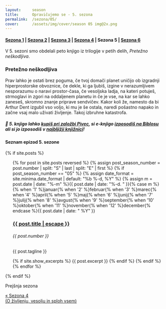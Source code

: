 ```yaml
---
layout:     season
title:      Opravičujemo se - 5. sezona
permalink:  /sezona/05/
cover:      /assets/img/cover/season 05 img@2x.png
---
```


#### [Sezona 1](../01) | [Sezona 2](../02) | [Sezona 3](../03) | [Sezona 4](../04) | Sezona 5 | [Sezona 6](../06)

V 5. sezoni smo obdelali peto knjigo iz trilogije v petih delih, *Pretežno neškodljiva*.

### Pretežno neškodljiva

Prav lahko je ostati brez poguma, če tvoj domači planet uničijo ob izgradnji hiperprostorske obvoznice, če dekle, ki ga ljubiš, izgine v nerazumljivem nesporazumu o naravi prostor-časa, če vesoljska ladja, na kateri potuješ, strmoglavi in zgori na oddaljenem planetu in če je vse, na kar se lahko zaneseš, skromno znanje priprave sendvičev. Kakor koli že, namesto da bi Arthur Dent izgubil vso voljo, ki mu je še ostala, naredi pošastno napako in začne vsaj malo uživati življenje. Takoj izbruhne katastrofa.

##### 📖 5. knjigo lahko [kupiš pri založbi Pivec](https://zalozba-pivec.com/knjigarna/pretezno-neskodljiva/), si e-knjigo [izposodiš na Biblosu](https://www.biblos.si/isbn/9789616968164) ali si jo izposodiš v [najbljižji knjižnici](https://www.cobiss.si/)!


#### Seznam epizod 5. sezone

{% if site.posts %}
  <ul class="post-list">
    {% for post in site.posts reversed %}
      {% assign post_season_number = post.number | split: "S" | last | split: "E" | first %}
      {% if post_season_number == "05" %}
        <!-- Display the post details -->
        {% assign date_format = site.minima.date_format | default: "%b %-d, %Y" %}
    <time class="post-meta">{% assign m = post.date | date: "%-m" %}{{ post.date | date: "%-d. " }}{% case m %}{% when '1' %}januar{% when '2' %}februar{% when '3' %}marec{% when '4' %}april{% when '5' %}maj{% when '6' %}junij{% when '7' %}julij{% when '8' %}avgust{% when '9' %}september{% when '10' %}oktober{% when '11' %}november{% when '12' %}december{% endcase %}{{ post.date | date: " %Y" }}</time>
        <h3>
          <a class="post-link" href="{{ post.url | relative_url }}">
            {{ post.title | escape }} 
          </a>
        </h3>
        <h6 class="post-number">{{ post.number }}</h6>
        <p>{{ post.tagline }}</p>
        {% if site.show_excerpts %}
          {{ post.excerpt }}
        {% endif %}
      {% endif %}
    {% endfor %}
  </ul>
{% endif %}

<!-- Prev next -->
<div class="prev-next-post">
  <div class="prev-next-post-wrapper">  
      <div class="prev-next-post-col prev-next-post-col-1">
        <p class="page-heading">Prejšnja sezona</p>
        <a class="previous" href="../04/">&laquo; Sezona 4 <br />(O življenju, vesolju in sploh vsem)</a>
      </div>
  </div>
</div>
